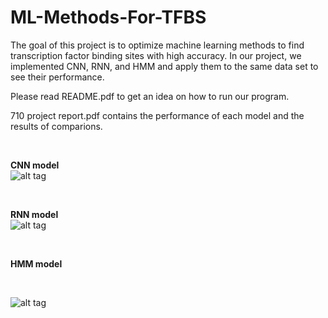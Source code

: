 # ML-Methods-For-TFBS

The goal of this project is to optimize machine learning methods to find transcription factor binding sites with high accuracy. In our project, we implemented CNN, RNN, and HMM and apply them to the same data set to see their performance.
<br />

Please read README.pdf to get an idea on how to run our program. 

710 project report.pdf contains the performance of each model and the results of comparions. 

<br />

**CNN model**
<br />
![alt tag](https://github.com/xinlingl/Optimize-Machine-Learning-to-Find-Transcription-Factor-Binding-Sites-/blob/master/CNN_model.png)

<br />

**RNN model**
<br />
![alt tag](https://github.com/xinlingl/Optimize-Machine-Learning-to-Find-Transcription-Factor-Binding-Sites-/blob/master/RNN_model.png)

<br />

**HMM model**

<br />

![alt tag](https://github.com/xinlingl/Optimize-Machine-Learning-to-Find-Transcription-Factor-Binding-Sites-/blob/master/HMM_model.png)

